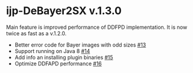 ijp-DeBayer2SX v.1.3.0
======================

Main feature is improved performance of DDFPD implementation. It is now twice as fast as a v.1.2.0.

* Better error code for Bayer images with odd sizes [#13]
* Support running on Java 8 [#14]
* Add info an installing plugin binaries [#15]
* Optimize DDFAPD performance [#16]

[#13]:  https://github.com/ij-plugins/ijp-DeBayer2SX/issues/13

[#14]: https://github.com/ij-plugins/ijp-DeBayer2SX/issues/14

[#15]: https://github.com/ij-plugins/ijp-DeBayer2SX/issues/15

[#16]: https://github.com/ij-plugins/ijp-DeBayer2SX/issues/16


